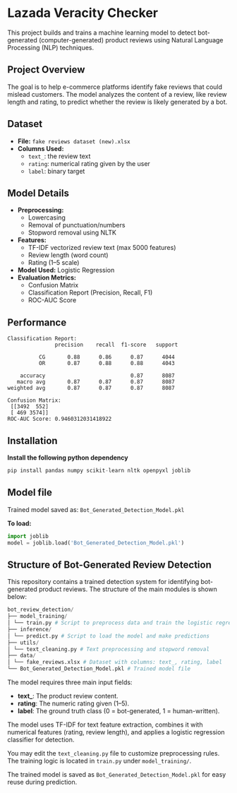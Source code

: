 # Lazada Veracity Checker
This project builds and trains a machine learning model to detect bot-generated (computer-generated) product reviews using Natural Language Processing (NLP) techniques.
## Project Overview
The goal is to help e-commerce platforms identify fake reviews that could mislead customers. The model analyzes the content of a review, like review length and rating, to predict whether the review is likely generated by a bot.
## Dataset
- **File:** `fake reviews dataset (new).xlsx`
- **Columns Used:**
  - `text_`: the review text
  - `rating`: numerical rating given by the user
  - `label`: binary target 
## Model Details
- **Preprocessing:**
  - Lowercasing
  - Removal of punctuation/numbers
  - Stopword removal using NLTK
- **Features:**
  - TF-IDF vectorized review text (max 5000 features)
  - Review length (word count)
  - Rating (1–5 scale)
- **Model Used:** Logistic Regression
- **Evaluation Metrics:**
  - Confusion Matrix
  - Classification Report (Precision, Recall, F1)
  - ROC-AUC Score
## Performance
```
Classification Report:
               precision    recall  f1-score   support

          CG       0.88      0.86      0.87      4044
          OR       0.87      0.88      0.88      4043

    accuracy                           0.87      8087
   macro avg       0.87      0.87      0.87      8087
weighted avg       0.87      0.87      0.87      8087

Confusion Matrix:
 [[3492  552]
 [ 469 3574]]
ROC-AUC Score: 0.9460312031418922
```
## Installation
**Install the following python dependency**

```python
pip install pandas numpy scikit-learn nltk openpyxl joblib
```
## Model file
Trained model saved as: `Bot_Generated_Detection_Model.pkl`

**To load:**
```python
import joblib
model = joblib.load('Bot_Generated_Detection_Model.pkl')
```

## Structure of Bot-Generated Review Detection
This repository contains a trained detection system for identifying bot-generated product reviews. The structure of the main modules is shown below:
```python
bot_review_detection/
├── model_training/
│ └── train.py # Script to preprocess data and train the logistic regression model
├── inference/
│ └── predict.py # Script to load the model and make predictions
├── utils/
│ └── text_cleaning.py # Text preprocessing and stopword removal
├── data/
│ └── fake_reviews.xlsx # Dataset with columns: text_, rating, label
└── Bot_Generated_Detection_Model.pkl # Trained model file
```
The model requires three main input fields:
- **text_**: The product review content.
- **rating**: The numeric rating given (1–5).
- **label**: The ground truth class (0 = bot-generated, 1 = human-written).

The model uses TF-IDF for text feature extraction, combines it with numerical features (rating, review length), and applies a logistic regression classifier for detection.

You may edit the `text_cleaning.py` file to customize preprocessing rules.  
The training logic is located in `train.py` under `model_training/`.

The trained model is saved as `Bot_Generated_Detection_Model.pkl` for easy reuse during prediction.

